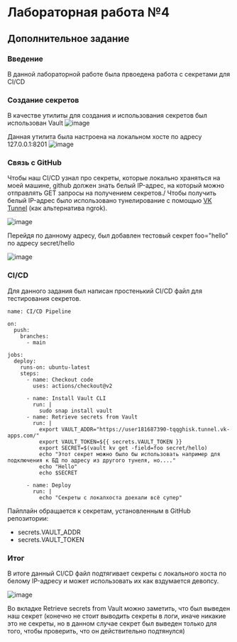 # Лабораторная работа №4

## Дополнительное задание

### Введение 

В данной лабораторной работе была првоедена работа с секретами для CI/CD

### Создание секретов

В качестве утилиты для создания и использования секретов был использован Vault
![image](https://github.com/user-attachments/assets/b88d6f65-9d13-4e26-bd0e-70476575aa67)

Данная утилита была настроена на локальном хосте по адресу 127.0.0.1:8201
![image](https://github.com/user-attachments/assets/8c2a87cf-5891-49c5-8316-6784b35133ac)

### Связь с GitHub

Чтобы наш CI/CD узнал про секреты, которые локально храняться на моей машине, github должен знать белый IP-адрес, на который можно отправлять GET запросы на получением секретов./
Чтобы получить белый IP-адрес было использовано тунелирование с помощью [VK Tunnel](https://dev.vk.com/ru/libraries/tunnel) (как альтернатива ngrok).

![image](https://github.com/user-attachments/assets/9eb80bdf-b420-4c6d-9b32-7c212a3346ff)

Перейдя по данному адресу, был добавлен тестовый секрет foo="hello" по адресу secret/hello

![image](https://github.com/user-attachments/assets/ff3f72e4-6d8c-4de8-918a-02e098ca1de4)

### CI/CD

Для данного задания был написан простенький CI/CD файл для тестирования секретов.

```
name: CI/CD Pipeline

on:
  push:
    branches:
      - main

jobs:
  deploy:
    runs-on: ubuntu-latest
    steps:
      - name: Checkout code
        uses: actions/checkout@v2

      - name: Install Vault CLI
        run: |
          sudo snap install vault
      - name: Retrieve secrets from Vault
        run: |
          export VAULT_ADDR="https://user181687390-tqqghisk.tunnel.vk-apps.com/"
          export VAULT_TOKEN=${{ secrets.VAULT_TOKEN }}
          export SECRET=$(vault kv get -field=foo secret/hello)
          echo "Этот секрет можно было бы использовать например для подключения к БД по адресу из другого тунеля, но...."
          echo "Hello"
          echo $SECRET
        
      - name: Deploy
        run: |
          echo "Секреты с локалхоста доехали всё супер"
```

Пайплайн обращается к секретам, установленным в GitHub репозитории:
* secrets.VAULT_ADDR
* secrets.VAULT_TOKEN

### Итог

В итоге данный CI/CD файл подтягивает секреты с локального хоста по белому IP-адресу и может использовать их как вздумается девопсу.

![image](https://github.com/user-attachments/assets/51356e0d-48b4-4b30-b433-3a0f9ce8d52e)

Во вкладке Retrieve secrets from Vault можно заметить, что был выведен наш секрет (конечно не стоит выводить секреты в логи, иначе никакие это не секреты, но в данном случае секрет был выведен только для того, чтобы проверить, что он действительно подтянулся)
